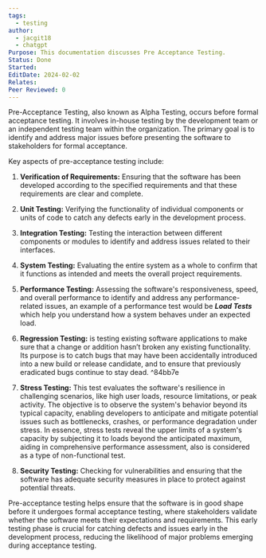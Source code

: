 ```yaml
---
tags:
  - testing
author:
  - jacgit18
  - chatgpt
Purpose: This documentation discusses Pre Acceptance Testing.
Status: Done
Started: 
EditDate: 2024-02-02
Relates: 
Peer Reviewed: 0
---
```

Pre-Acceptance Testing, also known as Alpha Testing, occurs before formal acceptance testing. It involves in-house testing by the development team or an independent testing team within the organization. The primary goal is to identify and address major issues before presenting the software to stakeholders for formal acceptance.

Key aspects of pre-acceptance testing include:

1. **Verification of Requirements:** Ensuring that the software has been developed according to the specified requirements and that these requirements are clear and complete.

2. **Unit Testing:** Verifying the functionality of individual components or units of code to catch any defects early in the development process.

3. **Integration Testing:** Testing the interaction between different components or modules to identify and address issues related to their interfaces.

4. **System Testing:** Evaluating the entire system as a whole to confirm that it functions as intended and meets the overall project requirements.

5. **Performance Testing:** Assessing the software's responsiveness, speed, and overall performance to identify and address any performance-related issues, an example of a performance test would be ***Load Tests*** which help you understand how a system behaves under an expected load.

6. **Regression Testing:** is testing existing software applications to make sure that a change or addition hasn’t broken any existing functionality. Its purpose is to catch bugs that may have been accidentally introduced into a new build or release candidate, and to ensure that previously eradicated bugs continue to stay dead.
 ^84bb7e
7. **Stress Testing:** This test evaluates the software's resilience in challenging scenarios, like high user loads, resource limitations, or peak activity. The objective is to observe the system's behavior beyond its typical capacity, enabling developers to anticipate and mitigate potential issues such as bottlenecks, crashes, or performance degradation under stress. In essence, stress tests reveal the upper limits of a system's capacity by subjecting it to loads beyond the anticipated maximum, aiding in comprehensive performance assessment, also  is considered as a type of non-functional test. 

8. **Security Testing:** Checking for vulnerabilities and ensuring that the software has adequate security measures in place to protect against potential threats.

Pre-acceptance testing helps ensure that the software is in good shape before it undergoes formal acceptance testing, where stakeholders validate whether the software meets their expectations and requirements. This early testing phase is crucial for catching defects and issues early in the development process, reducing the likelihood of major problems emerging during acceptance testing.



